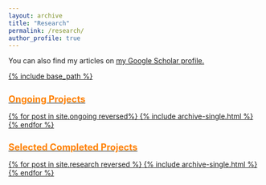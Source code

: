 ```yaml
---
layout: archive
title: "Research"
permalink: /research/
author_profile: true
---
```


You can also find my articles on <u><a href="https://scholar.google.com/citations?hl=en&user=fpjWEIUAAAAJ">my Google Scholar profile<a>.

{% include base_path %}

<h2 style="color:#ff8000;font-size:1.3em">
  Ongoing Projects
</h2>
{% for post in site.ongoing reversed%}
  {% include archive-single.html %}
{% endfor %}

<h2 style="color:#ff8000;font-size:1.3em">
  Selected Completed Projects
</h2>
{% for post in site.research reversed %}
  {% include archive-single.html %}
{% endfor %}